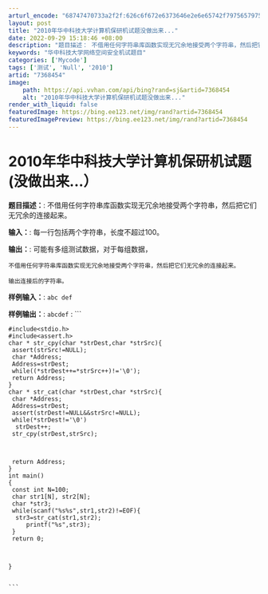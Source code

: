 ```yaml
---
arturl_encode: "68747470733a2f2f:626c6f672e6373646e2e6e65742f7975657975656e69616f39:362f61727469636c652f64657461696c732f37333638343534"
layout: post
title: "2010年华中科技大学计算机保研机试题没做出来..."
date: 2022-09-29 15:18:46 +08:00
description: "题目描述： 不借用任何字符串库函数实现无冗余地接受两个字符串，然后把它们无冗余的连接起来。输入： 每"
keywords: "华中科技大学网络空间安全机试题目"
categories: ['Mycode']
tags: ['测试', 'Null', '2010']
artid: "7368454"
image:
    path: https://api.vvhan.com/api/bing?rand=sj&artid=7368454
    alt: "2010年华中科技大学计算机保研机试题没做出来..."
render_with_liquid: false
featuredImage: https://bing.ee123.net/img/rand?artid=7368454
featuredImagePreview: https://bing.ee123.net/img/rand?artid=7368454
---
```


# 2010年华中科技大学计算机保研机试题(没做出来...）

**题目描述：**:   不借用任何字符串库函数实现无冗余地接受两个字符串，然后把它们无冗余的连接起来。

**输入：**:   每一行包括两个字符串，长度不超过100。

**输出：**:   可能有多组测试数据，对于每组数据，
      
    不借用任何字符串库函数实现无冗余地接受两个字符串，然后把它们无冗余的连接起来。
      
    输出连接后的字符串。

**样例输入：**:   ```
    abc def
    ```

**样例输出：**:   ```
    abcdef
    ```
:   ```


    #include<stdio.h>
    #include<assert.h>
    char * str_cpy(char *strDest,char *strSrc){
     assert(strSrc!=NULL);
     char *Address;
     Address=strDest;
     while((*strDest++=*strSrc++)!='\0');
     return Address;
    }
    char * str_cat(char *strDest,char *strSrc){
     char *Address;
     Address=strDest;
     assert(strDest!=NULL&&strSrc!=NULL);
     while(*strDest!='\0')
      strDest++;
     str_cpy(strDest,strSrc);



     return Address;
    }
    int main()
    {
     const int N=100;
     char str1[N], str2[N];
     char *str3;
     while(scanf("%s%s",str1,str2)!=EOF){
      str3=str_cat(str1,str2);
         printf("%s",str3);
     }
     return 0;



    }


    ```
